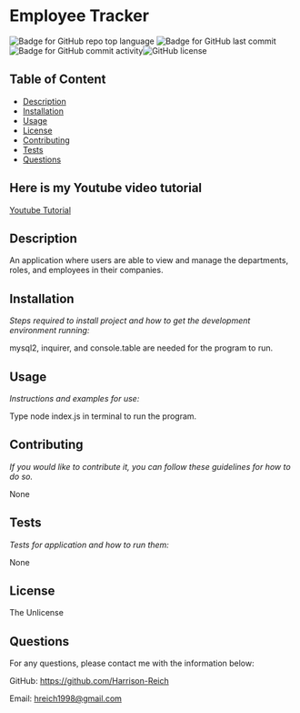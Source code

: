 # Employee Tracker

  ![Badge for GitHub repo top language](https://img.shields.io/github/languages/top/LohasOT/Employee-Tracker?style=flat&logo=appveyor) ![Badge for GitHub last commit](https://img.shields.io/github/last-commit/LohasOT/Employee-Tracker?style=flat&logo=appveyor) ![Badge for GitHub commit activity](https://img.shields.io/github/commit-activity/w/LohasOT/Employee-Tracker?color=purple)![GitHub license](https://img.shields.io/badge/license-TheUnlicense-blue.svg)


  ## Table of Content

  - [Description](#description)
  - [Installation](#installation)
  - [Usage](#usage)
  - [License](#license)
  - [Contributing](#contributing)
  - [Tests](#tests)
  - [Questions](#questions)

## Here is my Youtube video tutorial

  <a href="">Youtube Tutorial</a> 

  ## Description
  An application where users are able to view and manage the departments, roles, and employees in their companies.

  ## Installation

  *Steps required to install project and how to get the development environment running:*

  mysql2, inquirer, and console.table are needed for the program to run.

  ## Usage

  *Instructions and examples for use:*

  Type node index.js in terminal to run the program.

  ## Contributing

  *If you would like to contribute it, you can follow these guidelines for how to do so.*

  None

  ## Tests

  *Tests for application and how to run them:*

  None

  ## License

  The Unlicense

  ## Questions

  For any questions, please contact me with the information below:

  GitHub: https://github.com/Harrison-Reich

  Email: hreich1998@gmail.com
